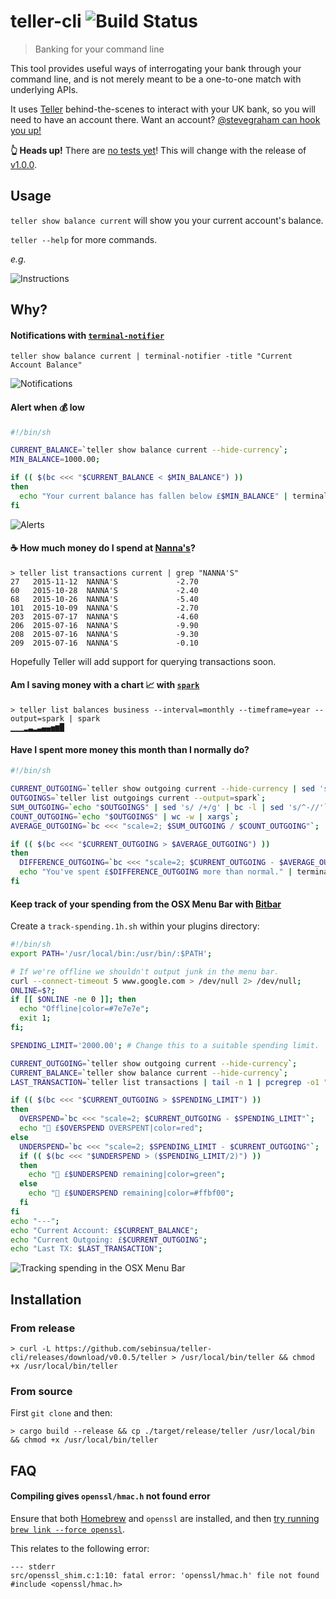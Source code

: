 # teller-cli ![Build Status](https://img.shields.io/travis/sebinsua/teller-cli.svg)
> Banking for your command line

This tool provides useful ways of interrogating your bank through your command line, and is not merely meant to be a one-to-one match with underlying APIs.

It uses [Teller](http://teller.io) behind-the-scenes to interact with your UK bank, so you will need to have an account there. Want an account? [@stevegraham can hook you up!](https://twitter.com/stevegraham)

**:point_up_2: Heads up!** There are [no tests yet](https://github.com/sebinsua/teller-cli/issues/1)! This will change with the release of [v1.0.0](https://github.com/sebinsua/teller-cli/issues?q=is%3Aopen+is%3Aissue+milestone%3Av1.0.0).

## Usage

`teller show balance current` will show you your current account's balance.

`teller --help` for more commands.

*e.g.*

![Instructions](http://i.imgur.com/cvZRwev.png)

## Why?

#### Notifications with [`terminal-notifier`](https://github.com/julienXX/terminal-notifier)

`teller show balance current | terminal-notifier -title "Current Account Balance"`

![Notifications](http://i.imgur.com/RxCSig9.png)

#### Alert when :moneybag: low

```sh
#!/bin/sh

CURRENT_BALANCE=`teller show balance current --hide-currency`;
MIN_BALANCE=1000.00;

if (( $(bc <<< "$CURRENT_BALANCE < $MIN_BALANCE") ))
then
  echo "Your current balance has fallen below £$MIN_BALANCE" | terminal-notifier -title "💰 Alert" -subtitle "Current Balance is £$CURRENT_BALANCE";
fi
```

![Alerts](http://i.imgur.com/OXU5uyv.png)

#### :coffee: How much money do I spend at [Nanna's](http://www.nannasn1.com/)?

```
> teller list transactions current | grep "NANNA'S"
27   2015-11-12  NANNA'S             -2.70
60   2015-10-28  NANNA'S             -2.40
68   2015-10-26  NANNA'S             -5.40
101  2015-10-09  NANNA'S             -2.70
203  2015-07-17  NANNA'S             -4.60
206  2015-07-16  NANNA'S             -9.90
208  2015-07-16  NANNA'S             -9.30
209  2015-07-16  NANNA'S             -0.10
```

Hopefully Teller will add support for querying transactions soon.

#### Am I saving money with a chart :chart_with_upwards_trend: with [`spark`](https://github.com/holman/spark)

```
> teller list balances business --interval=monthly --timeframe=year --output=spark | spark
▁▁▁▂▃▂▃▄▄▅▆█
```

#### Have I spent more money this month than I normally do?

```sh
#!/bin/sh

CURRENT_OUTGOING=`teller show outgoing current --hide-currency | sed 's/^-//'`;
OUTGOINGS=`teller list outgoings current --output=spark`;
SUM_OUTGOING=`echo "$OUTGOINGS" | sed 's/ /+/g' | bc -l | sed 's/^-//'`;
COUNT_OUTGOING=`echo "$OUTGOINGS" | wc -w | xargs`;
AVERAGE_OUTGOING=`bc <<< "scale=2; $SUM_OUTGOING / $COUNT_OUTGOING"`;

if (( $(bc <<< "$CURRENT_OUTGOING > $AVERAGE_OUTGOING") ))
then
  DIFFERENCE_OUTGOING=`bc <<< "scale=2; $CURRENT_OUTGOING - $AVERAGE_OUTGOING"`;
  echo "You've spent £$DIFFERENCE_OUTGOING more than normal." | terminal-notifier -title "💰 Spending Alert" -subtitle "Current Outgoing is £$CURRENT_OUTGOING";
fi
```

#### Keep track of your spending from the OSX Menu Bar with [Bitbar](https://github.com/matryer/bitbar)

Create a `track-spending.1h.sh` within your plugins directory:
```sh
#!/bin/sh
export PATH='/usr/local/bin:/usr/bin/:$PATH';

# If we're offline we shouldn't output junk in the menu bar.
curl --connect-timeout 5 www.google.com > /dev/null 2> /dev/null;
ONLINE=$?;
if [[ $ONLINE -ne 0 ]]; then
  echo "Offline|color=#7e7e7e";
  exit 1;
fi;

SPENDING_LIMIT='2000.00'; # Change this to a suitable spending limit.

CURRENT_OUTGOING=`teller show outgoing current --hide-currency`;
CURRENT_BALANCE=`teller show balance current --hide-currency`;
LAST_TRANSACTION=`teller list transactions | tail -n 1 | pcregrep -o1 "[0-9]+[ ]+(.*)"`;

if (( $(bc <<< "$CURRENT_OUTGOING > $SPENDING_LIMIT") ))
then
  OVERSPEND=`bc <<< "scale=2; $CURRENT_OUTGOING - $SPENDING_LIMIT"`;
  echo "🚨 £$OVERSPEND OVERSPENT|color=red";
else
  UNDERSPEND=`bc <<< "scale=2; $SPENDING_LIMIT - $CURRENT_OUTGOING"`;
  if (( $(bc <<< "$UNDERSPEND > ($SPENDING_LIMIT/2)") ))
  then
    echo "🏦 £$UNDERSPEND remaining|color=green";
  else
    echo "🏦 £$UNDERSPEND remaining|color=#ffbf00";
  fi
fi
echo "---";
echo "Current Account: £$CURRENT_BALANCE";
echo "Current Outgoing: £$CURRENT_OUTGOING";
echo "Last TX: $LAST_TRANSACTION";
```

![Tracking spending in the OSX Menu Bar](http://i.imgur.com/bv8TZLe.png)

## Installation

### From release

```
> curl -L https://github.com/sebinsua/teller-cli/releases/download/v0.0.5/teller > /usr/local/bin/teller && chmod +x /usr/local/bin/teller
```

### From source

First `git clone` and then:

```
> cargo build --release && cp ./target/release/teller /usr/local/bin && chmod +x /usr/local/bin/teller
```

## FAQ

#### Compiling gives `openssl/hmac.h` not found error

Ensure that both [Homebrew](https://github.com/Homebrew/homebrew) and `openssl` are installed, and then [try running `brew link --force openssl`](https://github.com/sfackler/rust-openssl/issues/255).

This relates to the following error:

```
--- stderr
src/openssl_shim.c:1:10: fatal error: 'openssl/hmac.h' file not found
#include <openssl/hmac.h>
```
